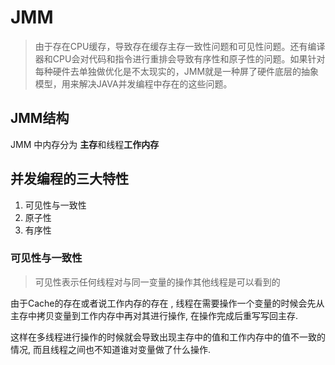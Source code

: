 # JMM

> 由于存在CPU缓存，导致存在缓存主存一致性问题和可见性问题。还有编译器和CPU会对代码和指令进行重排会导致有序性和原子性的问题。如果针对每种硬件去单独做优化是不太现实的，JMM就是一种屏了硬件底层的抽象模型，用来解决JAVA并发编程中存在的这些问题。

## JMM结构

JMM 中内存分为 **主存**和线程**工作内存**

## 并发编程的三大特性

1. 可见性与一致性
2. 原子性
3. 有序性

### 可见性与一致性

> 可见性表示任何线程对与同一变量的操作其他线程是可以看到的

由于Cache的存在或者说工作内存的存在 , 线程在需要操作一个变量的时候会先从主存中拷贝变量到工作内存中再对其进行操作, 在操作完成后重写写回主存.

这样在多线程进行操作的时候就会导致出现主存中的值和工作内存中的值不一致的情况, 而且线程之间也不知道谁对变量做了什么操作.

